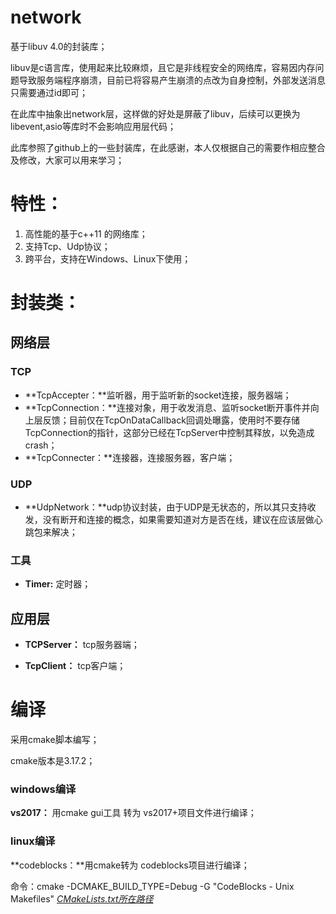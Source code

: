 # network
基于libuv 4.0的封装库；

libuv是c语言库，使用起来比较麻烦，且它是非线程安全的网络库，容易因内存问题导致服务端程序崩溃，目前已将容易产生崩溃的点改为自身控制，外部发送消息只需要通过id即可；

在此库中抽象出network层，这样做的好处是屏蔽了libuv，后续可以更换为libevent,asio等库时不会影响应用层代码；

此库参照了github上的一些封装库，在此感谢，本人仅根据自己的需要作相应整合及修改，大家可以用来学习；

# 特性：

1. 高性能的基于c++11 的网络库；
2. 支持Tcp、Udp协议；
3. 跨平台，支持在Windows、Linux下使用；

# 封装类：

## 网络层

### TCP

- **TcpAccepter：**监听器，用于监听新的socket连接，服务器端；
- **TcpConnection：**连接对象，用于收发消息、监听socket断开事件并向上层反馈；目前仅在TcpOnDataCallback回调处曝露，使用时不要存储TcpConnection的指针，这部分已经在TcpServer中控制其释放，以免造成 crash；
- **TcpConnecter：**连接器，连接服务器，客户端；

### UDP

- **UdpNetwork：**udp协议封装，由于UDP是无状态的，所以其只支持收发，没有断开和连接的概念，如果需要知道对方是否在线，建议在应该层做心跳包来解决；

### 工具

- **Timer:** 定时器；



## 应用层

- **TCPServer：** tcp服务器端；

- **TcpClient：** tcp客户端；



# 编译

采用cmake脚本编写；

cmake版本是3.17.2；

### windows编译

**vs2017：** 用cmake gui工具 转为 vs2017+项目文件进行编译；



### linux编译

**codeblocks：**用cmake转为 codeblocks项目进行编译；

命令：cmake -DCMAKE_BUILD_TYPE=Debug -G "CodeBlocks - Unix Makefiles"  <u>*CMakeLists.txt所在路径*</u>





